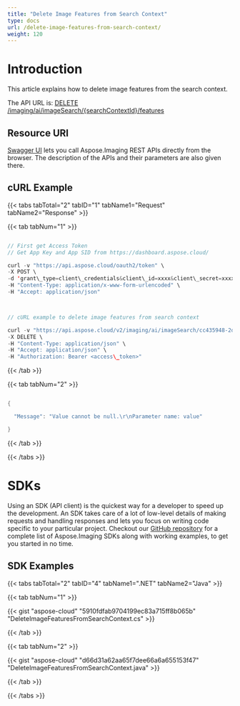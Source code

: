 ```yaml
---
title: "Delete Image Features from Search Context"
type: docs
url: /delete-image-features-from-search-context/
weight: 120
---
```


# **Introduction**
This article explains how to delete image features from the search context.

The API URL is: [DELETE /imaging/ai/imageSearch/{searchContextId}/features](https://apireference.aspose.cloud/imaging/#/SearchContextFeatures/DeleteImageFeatures)
## **Resource URI**
[Swagger UI](https://apireference.aspose.cloud/imaging/#/SearchContextFeatures/DeleteImageFeatures) lets you call Aspose.Imaging REST APIs directly from the browser. The description of the APIs and their parameters are also given there.
## **cURL Example**
{{< tabs tabTotal="2" tabID="1" tabName1="Request" tabName2="Response" >}}

{{< tab tabNum="1" >}}

```java

// First get Access Token
// Get App Key and App SID from https://dashboard.aspose.cloud/

curl -v "https://api.aspose.cloud/oauth2/token" \
-X POST \
-d 'grant\_type=client\_credentials&client\_id=xxxx&client\_secret=xxxx' \
-H "Content-Type: application/x-www-form-urlencoded" \
-H "Accept: application/json"



// cURL example to delete image features from search context

curl -v "https://api.aspose.cloud/v2/imaging/ai/imageSearch/cc435948-2dc3-4269-9299-052baa314d72/features?imageId=WaterMark.bmp" \
-X DELETE \
-H "Content-Type: application/json" \
-H "Accept: application/json" \
-H "Authorization: Bearer <access\_token>"

```

{{< /tab >}}

{{< tab tabNum="2" >}}

```java

{

  "Message": "Value cannot be null.\r\nParameter name: value"

}

```

{{< /tab >}}

{{< /tabs >}}
# **SDKs**
Using an SDK (API client) is the quickest way for a developer to speed up the development. An SDK takes care of a lot of low-level details of making requests and handling responses and lets you focus on writing code specific to your particular project. Checkout our [GitHub repository](https://github.com/aspose-imaging-cloud) for a complete list of Aspose.Imaging SDKs along with working examples, to get you started in no time.
## **SDK Examples**
{{< tabs tabTotal="2" tabID="4" tabName1=".NET" tabName2="Java" >}}

{{< tab tabNum="1" >}}

{{< gist "aspose-cloud" "5910fdfab9704199ec83a715ff8b065b" "DeleteImageFeaturesFromSearchContext.cs" >}}

{{< /tab >}}

{{< tab tabNum="2" >}}

{{< gist "aspose-cloud" "d66d31a62aa65f7dee66a6a655153f47" "DeleteImageFeaturesFromSearchContext.java" >}}

{{< /tab >}}

{{< /tabs >}}
